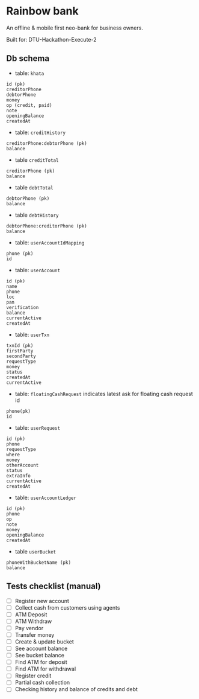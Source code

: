 # Rainbow bank
An offline & mobile first neo-bank for business owners.

Built for: DTU-Hackathon-Execute-2

## Db schema
- table: `khata`
```
id (pk)
creditorPhone
debtorPhone
money
op (credit, paid)
note
openingBalance
createdAt
```

- table: `creditHistory`
```
creditorPhone:debtorPhone (pk)
balance
```

- table `creditTotal` 
```
creditorPhone (pk)
balance
```

- table `debtTotal`
```
debtorPhone (pk)
balance
```

- table `debtHistory`
```
debtorPhone:creditorPhone (pk)
balance
```

- table: `userAccountIdMapping`
```
phone (pk)
id
```

- table: `userAccount`
```
id (pk)
name
phone
loc
pan
verification
balance
currentActive
createdAt
 ```

- table: `userTxn`
```
txnId (pk)
firstParty
secondParty
requestType
money
status
createdAt
currentActive
```

- table: `floatingCashRequest`
  indicates latest ask for floating cash request id
```
phone(pk)
id
```

- table: `userRequest`
```
id (pk)
phone
requestType
where
money
otherAccount
status
extraInfo
currentActive
createdAt
```

- table: `userAccountLedger`
```
id (pk)
phone
op
note
money
openingBalance
createdAt
```

- table `userBucket`
```
phoneWithBucketName (pk)
balance
```


Tests checklist (manual)
---
- [ ] Register new account
- [ ] Collect cash from customers using agents
- [ ] ATM Deposit
- [ ] ATM Withdraw
- [ ] Pay vendor
- [ ] Transfer money
- [ ] Create & update bucket
- [ ] See account balance
- [ ] See bucket balance
- [ ] Find ATM for deposit
- [ ] Find ATM for withdrawal
- [ ] Register credit
- [ ] Partial cash collection
- [ ] Checking history and balance of credits and debt
